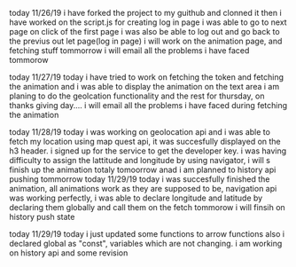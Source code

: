 today 11/26/19
i have forked the project to my guithub and clonned it
then i have worked on the script.js for creating log in page
i was able to go to next page on click of the first page
i was also be able to log out and go back to the previus out let page(log in page)
i will work on the animation page, and fetching stuff tommorrow
i will email all the problems i have faced tommorow

today 11/27/19
today i have tried to work on fetching the token and fetching the 
animation and i was able to display the animation on the text area
i am planing to do the geolcation functionality and the rest for thursday, on thanks giving day....
i will email all the problems i have faced during fetching the animation

today 11/28/19
today i was working on geolocation api and i was able to fetch my location using map quest api, it was succesfully displayed on the h3 header. i signed up for the service to get the developer key. i was having difficulty to assign the lattitude and longitude by using navigator, i will s finish up the animation totaly tomoorrow anad i am planned to history api pushing tommorrow
today 11/29/19
today i was succesfully finished the animation, all animations work as they are supposed to be, navigation api was working perfectly, i was able to declare longitude and latitude by declaring them globally
and call them on the fetch tommorow i will finsih on history push state

today 11/29/19 
today i just updated some functions to arrow functions
also i declared global as "const", variables which are not changing.
i am working on history api and some revision